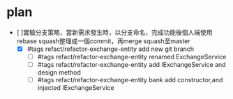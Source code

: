 # plan

- [ ]實驗分支策略，當新需求發生時，以分支命名，完成功能後個人端使用rebase squash整理成一個commit，再merge squash至master
  -[x] #tags refact/refactor-exchange-entity  add new git branch
    - [ ] #tags refact/refactor-exchange-entity renamed ExchangeService
    - [ ] #tags refact/refactor-exchange-entity add IExchangeService and design method
    - [ ] #tags refact/refactor-exchange-entity bank add constructor,and injected IExchangeService